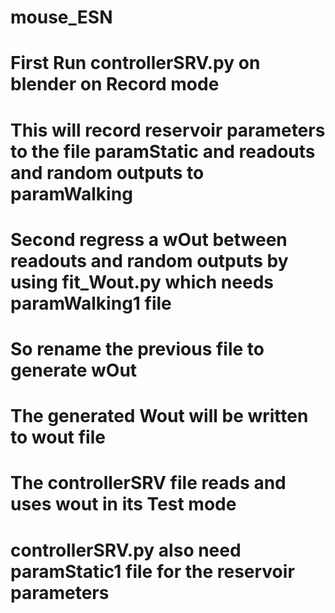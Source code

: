 # mouse_ESN
# First Run controllerSRV.py on blender on Record mode
# This will record reservoir parameters to the file paramStatic and readouts and random outputs to paramWalking
# Second regress a wOut between readouts and random outputs by using fit_Wout.py which needs paramWalking1 file
# So rename the previous file to generate wOut
# The generated Wout will be written to wout file
# The controllerSRV file reads and uses wout in its Test mode
# controllerSRV.py also need paramStatic1 file for the reservoir parameters 
